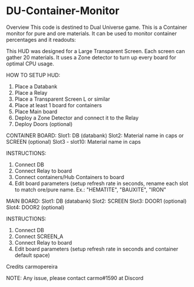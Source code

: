 # DU-Container-Monitor

Overview
This code is destined to Dual Universe game.
This is a Container monitor for pure and ore materials. It can be used to monitor container percentages and it readouts:

This HUD was designed for a Large Transparent Screen. Each screen can gather 20 materials. It uses a Zone detector to turn up every board for optimal CPU usage.

HOW TO SETUP HUD:
1. Place a Databank
2. Place a Relay
3. Place a Transparent Screen L or similar
4. Place at least 1 board for containers
5. Place Main board
7. Deploy a Zone Detector and connect it to the Relay
6. Deploy Doors (optional)

CONTAINER BOARD:
Slot1: DB (databank)
Slot2: Material name in caps or SCREEN (optional)
Slot3 - slot10: Material name in caps

INSTRUCTIONS:
1. Connect DB
2. Connect Relay to board
3. Connect containers/Hub Containers to board
4. Edit board parameters (setup refresh rate in seconds, rename each slot to match ore/pure name. Ex.: "HEMATITE", "BAUXITE", "IRON"

MAIN BOARD:
Slot1: DB (databank)
Slot2: SCREEN
Slot3: DOOR1 (optional)
Slot4: DOOR2 (optional)

INSTRUCTIONS:
1. Connect DB
2. Connect SCREEN_A
3. Connect Relay to board
4. Edit board parameters (setup refresh rate in seconds and container default space)

Credits
carmopereira

NOTE: Any issue, please contact carmo#1590 at Discord
